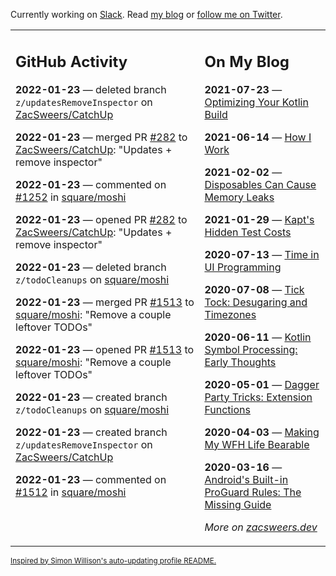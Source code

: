 Currently working on [Slack](https://slack.com/). Read [my blog](https://zacsweers.dev/) or [follow me on Twitter](https://twitter.com/ZacSweers).

<table><tr><td valign="top" width="60%">

## GitHub Activity
<!-- githubActivity starts -->
**2022-01-23** — deleted branch `z/updatesRemoveInspector` on [ZacSweers/CatchUp](https://github.com/ZacSweers/CatchUp)

**2022-01-23** — merged PR [#282](https://github.com/ZacSweers/CatchUp/pull/282) to [ZacSweers/CatchUp](https://github.com/ZacSweers/CatchUp): "Updates + remove inspector"

**2022-01-23** — commented on [#1252](https://github.com/square/moshi/issues/1252#issuecomment-1019597416) in [square/moshi](https://github.com/square/moshi)

**2022-01-23** — opened PR [#282](https://github.com/ZacSweers/CatchUp/pull/282) to [ZacSweers/CatchUp](https://github.com/ZacSweers/CatchUp): "Updates + remove inspector"

**2022-01-23** — deleted branch `z/todoCleanups` on [square/moshi](https://github.com/square/moshi)

**2022-01-23** — merged PR [#1513](https://github.com/square/moshi/pull/1513) to [square/moshi](https://github.com/square/moshi): "Remove a couple leftover TODOs"

**2022-01-23** — opened PR [#1513](https://github.com/square/moshi/pull/1513) to [square/moshi](https://github.com/square/moshi): "Remove a couple leftover TODOs"

**2022-01-23** — created branch `z/todoCleanups` on [square/moshi](https://github.com/square/moshi)

**2022-01-23** — created branch `z/updatesRemoveInspector` on [ZacSweers/CatchUp](https://github.com/ZacSweers/CatchUp)

**2022-01-23** — commented on [#1512](https://github.com/square/moshi/issues/1512#issuecomment-1019586304) in [square/moshi](https://github.com/square/moshi)
<!-- githubActivity ends -->
</td><td valign="top" width="40%">

## On My Blog
<!-- blog starts -->
**2021-07-23** — [Optimizing Your Kotlin Build](https://www.zacsweers.dev/optimizing-your-kotlin-build/)

**2021-06-14** — [How I Work](https://www.zacsweers.dev/how-i-work/)

**2021-02-02** — [Disposables Can Cause Memory Leaks](https://www.zacsweers.dev/disposables-can-cause-memory-leaks/)

**2021-01-29** — [Kapt's Hidden Test Costs](https://www.zacsweers.dev/kapts-hidden-test-costs/)

**2020-07-13** — [Time in UI Programming](https://www.zacsweers.dev/time-in-ui/)

**2020-07-08** — [Tick Tock: Desugaring and Timezones](https://www.zacsweers.dev/ticktock-desugaring-timezones/)

**2020-06-11** — [Kotlin Symbol Processing: Early Thoughts](https://www.zacsweers.dev/kotlin-symbol-processor-early-thoughts/)

**2020-05-01** — [Dagger Party Tricks: Extension Functions](https://www.zacsweers.dev/dagger-party-tricks-extension-functions/)

**2020-04-03** — [Making My WFH Life Bearable](https://www.zacsweers.dev/making-wfh-life-bearable/)

**2020-03-16** — [Android's Built-in ProGuard Rules: The Missing Guide](https://www.zacsweers.dev/android-proguard-rules/)
<!-- blog ends -->
_More on [zacsweers.dev](https://zacsweers.dev/)_
</td></tr></table>

<sub><a href="https://simonwillison.net/2020/Jul/10/self-updating-profile-readme/">Inspired by Simon Willison's auto-updating profile README.</a></sub>